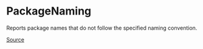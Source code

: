 # PackageNaming

Reports package names that do not follow the specified naming convention.


[Source](https://detekt.github.io/detekt/naming.html#packagenaming)
